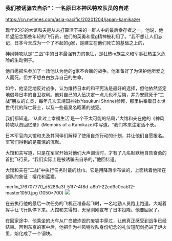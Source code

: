 ### 我们被诱骗去自杀”：一名原日本神风特攻队员的自述
https://cn.nytimes.com/asia-pacific/20201204/japan-kamikaze/

现年93岁的大馆和夫是从未打算活下来的一群人中的最后幸存者之一。他说，他希望纪念那些年轻的飞行员，他们的英勇和爱g精神被利用了。“我不想让人们忘记，日本今天成为一个了不起的g家，是建立在他们死亡的基础之上的，

神风特攻队是“二战”中的日本最强有力的象征，是狂热m族主义和军事狂热主义危险的生动例子。

他自愿报名参加了一场他认为他的g家不会赢的战争。他准备好了为保护他所爱之人而死，但并不想白白放弃自己的生命。

如今，他坚定地反对战争，认为维持日本的和平宪法是最好的选择，但他依然坚定地倡导日本的自卫权利。他对自己的入伍决定一点儿也不后悔，并为安慰死于“二战”朋友的亡灵，每年几次去靖国神社(Yasukuni Shrine)参拜，那里供奉着日本世世代代的阵亡将士，以及一些最臭名昭著的战犯。

我们都知道，‘从此过上幸福生活’是一个不太可能的结局，”大馆和夫在他的《神风特攻队员回忆录》(Memoirs of a Kamikaze)中写道。“我们本来注定活不长。

日本军官向大馆和夫及其同伴们解释了使用自杀行动的计划，并让他们自愿报名。军官们得到的是震惊的沉默。

大馆和夫写道，只是在军官开始对他们大声训话时，才有了几名默默地自告奋勇的首批飞行员。“我们实际上是被诱骗去自杀的，”他回忆道。

大馆和夫在“二战”中执行任务时戴的丝巾。它是用降落伞布做的，上面绣着他所在部队的象征：樱花和蓝猫。

merlin_176707770_d5289a3f-51f7-4f8d-a8b1-22cd9c0cab12-master1050.jpg (1050×700)
<img src="https://static01.nyt.com/images/2020/11/29/world/00japan-kamikaze03/merlin_176707770_d5289a3f-51f7-4f8d-a8b1-22cd9c0cab12-master1050.jpg">

在去执行他的最后一次任务的飞机正准备起飞时，一名地勤人员跑上跑道，大喊着挥手让飞行队停下来。大馆和夫得知，天皇刚刚宣布了日本投降。他要回家了。

在回家途中，他乘坐的火车从广岛被炸毁的废墟中穿过，让他真正感受到战争已经结束。回到东京的家中后，他把作为神风特攻队身份纪念的礼仪短配剑扔进了炉火里，熔化成了一个钢块。
